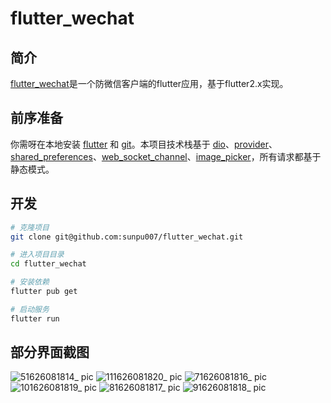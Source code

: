 # flutter_wechat

## 简介

[flutter_wechat](https://github.com/sunpu007/flutter_wechat)是一个防微信客户端的flutter应用，基于flutter2.x实现。

## 前序准备

你需呀在本地安装 [flutter](https://flutter.dev/docs/get-started/install) 和 [git](https://git-scm.com/)。本项目技术栈基于 [dio](https://pub.dev/packages/dio)、[provider](https://pub.dev/packages/provider)、[shared_preferences](https://pub.dev/packages/shared_preferences)、[web_socket_channel](https://pub.dev/packages/web_socket_channel)、[image_picker](https://pub.dev/packages/image_picker)，所有请求都基于静态模式。

## 开发

```bash
# 克隆项目
git clone git@github.com:sunpu007/flutter_wechat.git

# 进入项目目录
cd flutter_wechat

# 安装依赖
flutter pub get

# 启动服务
flutter run
```
## 部分界面截图

![51626081814_ pic](https://user-images.githubusercontent.com/20461171/125264089-2301ed00-e336-11eb-8f3a-e5b96062cda0.jpg)
![111626081820_ pic](https://user-images.githubusercontent.com/20461171/125264146-2eedaf00-e336-11eb-8609-9d2c72035d6c.jpg)
![71626081816_ pic](https://user-images.githubusercontent.com/20461171/125264157-32813600-e336-11eb-9841-340dff3af608.jpg)
![101626081819_ pic](https://user-images.githubusercontent.com/20461171/125264179-37de8080-e336-11eb-8fa3-bca89558cd29.jpg)
![81626081817_ pic](https://user-images.githubusercontent.com/20461171/125264207-3d3bcb00-e336-11eb-9434-617b84478b00.jpg)
![91626081818_ pic](https://user-images.githubusercontent.com/20461171/125264221-4036bb80-e336-11eb-99a2-104125688c16.jpg)
